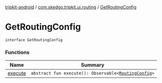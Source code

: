 [tripkit-android](../../index.md) / [com.skedgo.tripkit.ui.routing](../index.md) / [GetRoutingConfig](./index.md)

# GetRoutingConfig

`interface GetRoutingConfig`

### Functions

| Name | Summary |
|---|---|
| [execute](execute.md) | `abstract fun execute(): Observable<`[`RoutingConfig`](../-routing-config/index.md)`>` |
